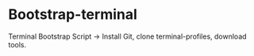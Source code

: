 # Bootstrap-terminal
Terminal Bootstrap Script → Install Git, clone terminal-profiles, download tools.
